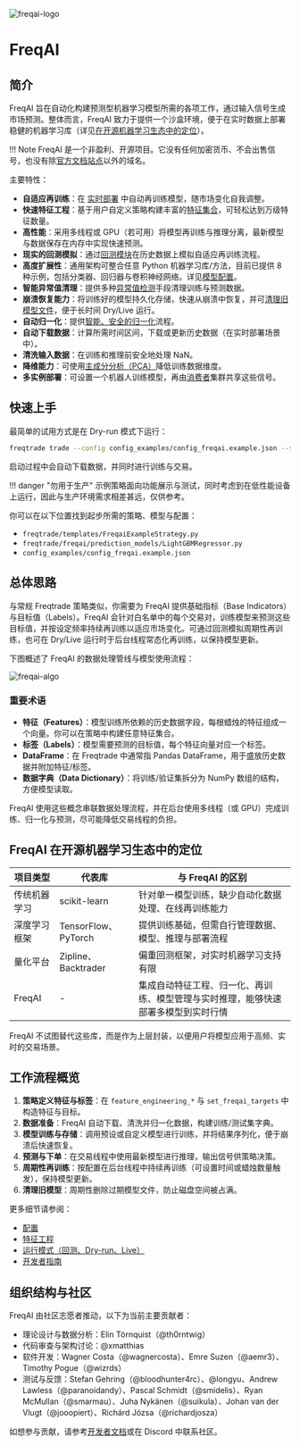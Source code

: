 ![freqai-logo](assets/freqai_doc_logo.svg)

# FreqAI

## 简介

FreqAI 旨在自动化构建预测型机器学习模型所需的各项工作，通过输入信号生成市场预测。整体而言，FreqAI 致力于提供一个沙盒环境，便于在实时数据上部署稳健的机器学习库（详见[在开源机器学习生态中的定位](#freqai-在开源机器学习生态中的定位)）。

!!! Note
    FreqAI 是一个非盈利、开源项目。它没有任何加密货币、不会出售信号，也没有除[官方文档站点](https://www.freqtrade.io/en/latest/freqai/)以外的域名。

主要特性：

* **自适应再训练**：在 [实时部署](freqai-running.md#live-deployments) 中自动再训练模型，随市场变化自我调整。
* **快速特征工程**：基于用户自定义策略构建丰富的[特征集合](freqai-feature-engineering.md#feature-engineering)，可轻松达到万级特征数量。
* **高性能**：采用多线程或 GPU（若可用）将模型再训练与推理分离，最新模型与数据保存在内存中实现快速预测。
* **现实的回测模拟**：通过[回测模块](freqai-running.md#backtesting)在历史数据上模拟自适应再训练流程。
* **高度扩展性**：通用架构可整合任意 Python 机器学习库/方法，目前已提供 8 种示例，包括分类器、回归器与卷积神经网络。详见[模型配置](freqai-configuration.md#using-different-prediction-models)。
* **智能异常值清理**：提供多种[异常值检测](freqai-feature-engineering.md#outlier-detection)手段清理训练与预测数据。
* **崩溃恢复能力**：将训练好的模型持久化存储，快速从崩溃中恢复，并可[清理旧模型文件](freqai-running.md#purging-old-model-data)，便于长时间 Dry/Live 运行。
* **自动归一化**：提供[智能、安全的归一化](freqai-feature-engineering.md#building-the-data-pipeline)流程。
* **自动下载数据**：计算所需时间区间，下载或更新历史数据（在实时部署场景中）。
* **清洗输入数据**：在训练和推理前安全地处理 NaN。
* **降维能力**：可使用[主成分分析（PCA）](freqai-feature-engineering.md#data-dimensionality-reduction-with-principal-component-analysis)降低训练数据维度。
* **多实例部署**：可设置一个机器人训练模型，再由[消费者](producer-consumer.md)集群共享这些信号。

## 快速上手

最简单的试用方式是在 Dry-run 模式下运行：

```bash
freqtrade trade --config config_examples/config_freqai.example.json --strategy FreqaiExampleStrategy --freqaimodel LightGBMRegressor --strategy-path freqtrade/templates
```

启动过程中会自动下载数据，并同时进行训练与交易。

!!! danger "勿用于生产"
    示例策略面向功能展示与测试，同时考虑到在低性能设备上运行，因此与生产环境需求相差甚远，仅供参考。

你可以在以下位置找到起步所需的策略、模型与配置：

* `freqtrade/templates/FreqaiExampleStrategy.py`
* `freqtrade/freqai/prediction_models/LightGBMRegressor.py`
* `config_examples/config_freqai.example.json`

## 总体思路

与常规 Freqtrade 策略类似，你需要为 FreqAI 提供基础指标（Base Indicators）与目标值（Labels）。FreqAI 会针对白名单中的每个交易对，训练模型来预测这些目标值，并按设定频率持续再训练以适应市场变化。可通过回测模拟周期性再训练，也可在 Dry/Live 运行时于后台线程常态化再训练，以保持模型更新。

下图概述了 FreqAI 的数据处理管线与模型使用流程：

![freqai-algo](assets/freqai_algo.jpg)

### 重要术语

* **特征（Features）**：模型训练所依赖的历史数据字段，每根蜡烛的特征组成一个向量。你可以在策略中构建任意特征集合。
* **标签（Labels）**：模型需要预测的目标值，每个特征向量对应一个标签。
* **DataFrame**：在 Freqtrade 中通常指 Pandas DataFrame，用于盛放历史数据并附加特征/标签。
* **数据字典（Data Dictionary）**：将训练/验证集拆分为 NumPy 数组的结构，方便模型读取。

FreqAI 使用这些概念串联数据处理流程，并在后台使用多线程（或 GPU）完成训练、归一化与预测，尽可能降低交易线程的负担。

## FreqAI 在开源机器学习生态中的定位

| 项目类型 | 代表库 | 与 FreqAI 的区别 |
|----------|--------|------------------|
| 传统机器学习 | scikit-learn | 针对单一模型训练，缺少自动化数据处理、在线再训练能力 |
| 深度学习框架 | TensorFlow、PyTorch | 提供训练基础，但需自行管理数据、模型、推理与部署流程 |
| 量化平台 | Zipline、Backtrader | 偏重回测框架，对实时机器学习支持有限 |
| FreqAI | - | 集成自动特征工程、归一化、再训练、模型管理与实时推理，能够快速部署多模型到实时行情 |

FreqAI 不试图替代这些库，而是作为上层封装，以便用户将模型应用于高频、实时的交易场景。

## 工作流程概览

1. **策略定义特征与标签**：在 `feature_engineering_*` 与 `set_freqai_targets` 中构造特征与目标。
2. **数据准备**：FreqAI 自动下载、清洗并归一化数据，构建训练/测试集字典。
3. **模型训练与存储**：调用预设或自定义模型进行训练，并将结果序列化，便于崩溃后快速恢复。
4. **预测与下单**：在交易线程中使用最新模型进行推理，输出信号供策略决策。
5. **周期性再训练**：按配置在后台线程中持续再训练（可设置时间或蜡烛数量触发），保持模型更新。
6. **清理旧模型**：周期性删除过期模型文件，防止磁盘空间被占满。

更多细节请参阅：

* [配置](freqai-configuration.md)
* [特征工程](freqai-feature-engineering.md)
* [运行模式（回测、Dry-run、Live）](freqai-running.md)
* [开发者指南](freqai-developers.md)

## 组织结构与社区

FreqAI 由社区志愿者推动，以下为当前主要贡献者：

* 理论设计与数据分析：Elin Törnquist（@th0rntwig）
* 代码审查与架构讨论：@xmatthias
* 软件开发：Wagner Costa（@wagnercosta）、Emre Suzen（@aemr3）、Timothy Pogue（@wizrds）
* 测试与反馈：Stefan Gehring（@bloodhunter4rc）、@longyu、Andrew Lawless（@paranoidandy）、Pascal Schmidt（@smidelis）、Ryan McMullan（@smarmau）、Juha Nykänen（@suikula）、Johan van der Vlugt（@jooopiert）、Richárd Józsa（@richardjosza）

如想参与贡献，请参考[开发者文档](freqai-developers.md)或在 Discord 中联系社区。
